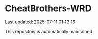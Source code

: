# CheatBrothers-WRD

Last updated: 2025-07-11 01:43:16

This repository is automatically maintained.
